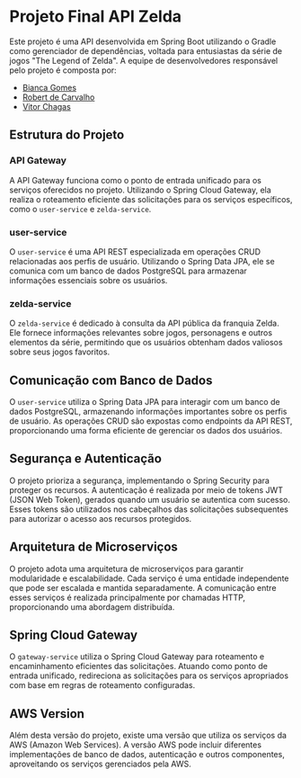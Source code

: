 # Projeto Final API Zelda

Este projeto é uma API desenvolvida em Spring Boot utilizando o Gradle como gerenciador de dependências, voltada para entusiastas da série de jogos "The Legend of Zelda". A equipe de desenvolvedores responsável pelo projeto é composta por:
- [Bianca Gomes](https://github.com/bian-ka)
- [Robert de Carvalho](https://github.com/robertperquim)
- [Vitor Chagas](https://github.com/vitozs)

## Estrutura do Projeto

### API Gateway
A API Gateway funciona como o ponto de entrada unificado para os serviços oferecidos no projeto. Utilizando o Spring Cloud Gateway, ela realiza o roteamento eficiente das solicitações para os serviços específicos, como o `user-service` e `zelda-service`.

### user-service
O `user-service` é uma API REST especializada em operações CRUD relacionadas aos perfis de usuário. Utilizando o Spring Data JPA, ele se comunica com um banco de dados PostgreSQL para armazenar informações essenciais sobre os usuários.

### zelda-service
O `zelda-service` é dedicado à consulta da API pública da franquia Zelda. Ele fornece informações relevantes sobre jogos, personagens e outros elementos da série, permitindo que os usuários obtenham dados valiosos sobre seus jogos favoritos.

## Comunicação com Banco de Dados

O `user-service` utiliza o Spring Data JPA para interagir com um banco de dados PostgreSQL, armazenando informações importantes sobre os perfis de usuário. As operações CRUD são expostas como endpoints da API REST, proporcionando uma forma eficiente de gerenciar os dados dos usuários.

## Segurança e Autenticação

O projeto prioriza a segurança, implementando o Spring Security para proteger os recursos. A autenticação é realizada por meio de tokens JWT (JSON Web Token), gerados quando um usuário se autentica com sucesso. Esses tokens são utilizados nos cabeçalhos das solicitações subsequentes para autorizar o acesso aos recursos protegidos.

## Arquitetura de Microserviços

O projeto adota uma arquitetura de microserviços para garantir modularidade e escalabilidade. Cada serviço é uma entidade independente que pode ser escalada e mantida separadamente. A comunicação entre esses serviços é realizada principalmente por chamadas HTTP, proporcionando uma abordagem distribuída.

## Spring Cloud Gateway

O `gateway-service` utiliza o Spring Cloud Gateway para roteamento e encaminhamento eficientes das solicitações. Atuando como ponto de entrada unificado, redireciona as solicitações para os serviços apropriados com base em regras de roteamento configuradas.

## AWS Version

Além desta versão do projeto, existe uma versão que utiliza os serviços da AWS (Amazon Web Services). A versão AWS pode incluir diferentes implementações de banco de dados, autenticação e outros componentes, aproveitando os serviços gerenciados pela AWS.
